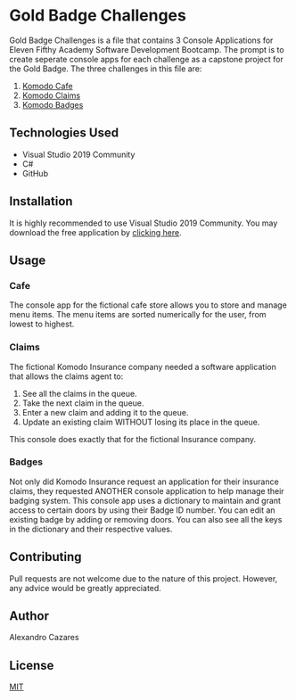 # Gold Badge Challenges

Gold Badge Challenges is a file that contains 3 Console Applications for Eleven Fifthy Academy Software Development Bootcamp. The prompt is to create seperate console apps for each challenge as a capstone project for the Gold Badge.
The three challenges in this file are:

1. [Komodo Cafe](#cafe)
2. [Komodo Claims](#claims)
3. [Komodo Badges](#badges)

## Technologies Used

- Visual Studio 2019 Community
- C#
- GitHub

## Installation

It is highly recommended to use Visual Studio 2019 Community. You may download the free application by [clicking here](https://visualstudio.microsoft.com/downloads/).

## Usage

### Cafe
The console app for the fictional cafe store allows you to store and manage menu items. The menu items are sorted numerically for the user, from lowest to highest.

### Claims
The fictional Komodo Insurance company needed a software application that allows the claims agent to:
1. See all the claims in the queue.
2. Take the next claim in the queue.
3. Enter a new claim and adding it to the queue.
4. Update an existing claim WITHOUT losing its place in the queue.


This console does exactly that for the fictional Insurance company.

### Badges
Not only did Komodo Insurance request an application for their insurance claims, they requested ANOTHER console application to help manage their badging system.
This console app uses a dictionary to maintain and grant access to certain doors by using their Badge ID number.
You can edit an existing badge by adding or removing doors. You can also see all the keys in the dictionary and their respective values. 

## Contributing
Pull requests are not welcome due to the nature of this project. However, any advice would be greatly appreciated.

## Author
Alexandro Cazares

## License
[MIT](https://choosealicense.com/licenses/mit/)
